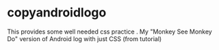 # copyandroidlogo
This provides some well needed css practice .  My "Monkey See Monkey Do" version of Android log with just CSS (from tutorial)
